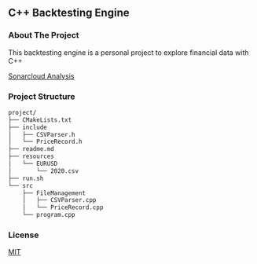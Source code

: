 ## C++ Backtesting Engine

### About The Project

This backtesting engine is a personal project to explore financial data with C++

[Sonarcloud Analysis](https://sonarcloud.io/project/overview?id=mccaffers_backtesting-engine-cpp)

### Project Structure

```bash
project/
├── CMakeLists.txt
├── include
│   ├── CSVParser.h
│   └── PriceRecord.h
├── readme.md
├── resources
│   └── EURUSD
│       └── 2020.csv
├── run.sh
└── src
    ├── FileManagement
    │   ├── CSVParser.cpp
    │   └── PriceRecord.cpp
    └── program.cpp
```

### License
[MIT](https://choosealicense.com/licenses/mit/)